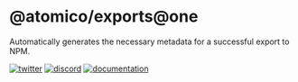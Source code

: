 # @atomico/exports@one

Automatically generates the necessary metadata for a successful export to NPM.

[![twitter](https://raw.githubusercontent.com/atomicojs/docs/master/.gitbook/assets/twitter.svg)](https://twitter.com/atomicojs)
[![discord](https://raw.githubusercontent.com/atomicojs/docs/master/.gitbook/assets/discord.svg)](https://discord.gg/7z3rNhmkNE)
[![documentation](https://raw.githubusercontent.com/atomicojs/docs/master/.gitbook/assets/doc-1.svg)](https://atomico.gitbook.io/doc/packages/introduction/atomico-exports)
